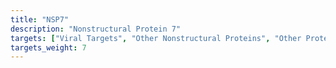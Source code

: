 ```yaml
---
title: "NSP7"
description: "Nonstructural Protein 7"
targets: ["Viral Targets", "Other Nonstructural Proteins", "Other Proteins"]
targets_weight: 7
---
```


